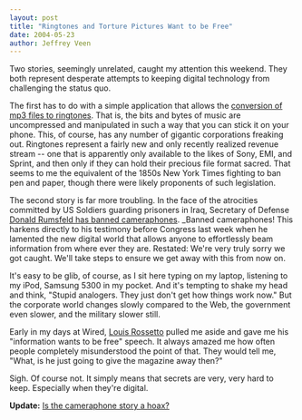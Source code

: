 ```yaml
--- 
layout: post
title: "Ringtones and Torture Pictures Want to be Free"
date: 2004-05-23
author: Jeffrey Veen
---
```

Two stories, seemingly unrelated, caught my attention this weekend. They both represent desperate attempts to keeping digital technology from challenging the status quo. </p>

<p>The first has to do with a simple application that allows the <a href="http://www.kansas.com/mld/kansas/business/technology/8685217.htm">conversion of mp3 files to ringtones</a>. That is, the bits and bytes of music are uncompressed and manipulated in such a way that you can stick it on your phone. This, of course, has any number of gigantic corporations freaking out. Ringtones represent a fairly new and only recently realized revenue stream -- one that is apparently only available to the likes of Sony, EMI, and Sprint, and then only if they can hold their precious file format sacred. That seems to me the equivalent of the 1850s New York Times fighting to ban pen and paper, though there were likely proponents of such legislation.</p>

<p>The second story is far more troubling. In the face of the atrocities committed by US Soldiers guarding prisoners in Iraq, Secretary of Defense <a href="http://www.smh.com.au/articles/2004/05/23/1085250873479.html">Donald Rumsfeld has banned cameraphones</a>. _Banned cameraphones! This harkens directly to his testimony before Congress last week when he lamented the new digital world that allows anyone to effortlessly beam information from where ever they are. Restated: We're very truly sorry we got caught. We'll take steps to ensure we get away with this from now on.</p>

<p>It's easy to be glib, of course, as I sit here typing on my laptop, listening to my iPod, Samsung 5300 in my pocket. And it's tempting to shake my head and think, "Stupid analogers. They just don't get how things work now." But the corporate world changes slowly compared to the Web, the government even slower, and the military slower still.</p>

<p>Early in my days at Wired, <a href="http://www.links.net/vita/hw/louis/">Louis Rossetto</a> pulled me aside and gave me his "information wants to be free" speech. It always amazed me how often people completely misunderstood the point of that. They would tell me, "What, is he just going to give the magazine away then?" </p>

<p>Sigh. Of course not. It simply means that secrets are very, very hard to keep. Especially when they're digital.</p>

<p><strong>Update:</strong> <a href="http://www.theregister.co.uk/2004/05/25/iraq-camera_phone_ban/">Is the cameraphone story a hoax?</a>
&#8203;